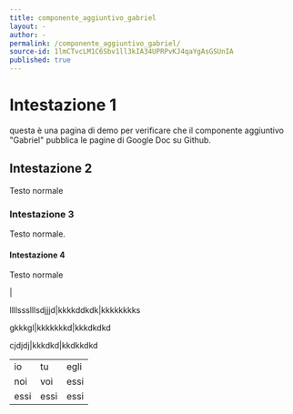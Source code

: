 ```yaml
---
title: componente_aggiuntivo_gabriel
layout: -
author: -
permalink: /componente_aggiuntivo_gabriel/
source-id: 1lmCTvcLM1C6Sbv1ll3kIA34UPRPvKJ4qaYgAsGSUnIA
published: true
---
```

# Intestazione 1

questa è una pagina di demo per verificare che il componente aggiuntivo "Gabriel" pubblica le pagine di Google Doc su Github.

## Intestazione 2

Testo normale

### Intestazione 3

Testo normale.

#### Intestazione 4

Testo normale

|

llllssslllsdjjjd|kkkkddkdk|kkkkkkkks

gkkkgl|kkkkkkkd|kkkdkdkd

cjdjdj|kkkdkd|kkdkkdkd

<table>
  <tr>
    <td>io</td>
    <td>tu</td>
    <td>egli</td>
  </tr>
  <tr>
    <td>noi</td>
    <td>voi</td>
    <td>essi</td>
  </tr>
  <tr>
    <td>essi</td>
    <td>essi</td>
    <td>essi</td>
  </tr>
</table>


<iframe width="100%" height="500" src="https://www.youtube.com/embed/[zrKOS2LiWTU](https://www.youtube.com/watch?v=zrKOS2LiWTU)" frameborder="0" allow="autoplay></iframe>


